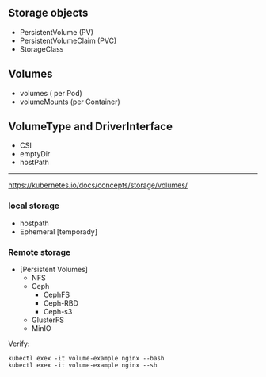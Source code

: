 ## Storage objects
  - PersistentVolume (PV)
  - PersistentVolumeClaim (PVC)
  - StorageClass

## Volumes
  - volumes  ( per Pod)
  - volumeMounts (per Container)
    
## VolumeType and DriverInterface
  - CSI
  - emptyDir
  - hostPath
------------------------------------------------------------------------
https://kubernetes.io/docs/concepts/storage/volumes/

### local storage
 - hostpath
 - Ephemeral [temporady]

### Remote storage
  * [Persistent Volumes]
     + NFS
     + Ceph
         - CephFS
         - Ceph-RBD
         - Ceph-s3
      + GlusterFS
      + MinIO



Verify:
```
kubectl exex -it volume-example nginx --bash
kubectl exex -it volume-example nginx --sh
```
